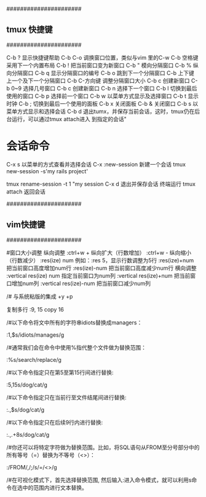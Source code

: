 

 ######################
 ##  tmux 快捷键     ##
 ######################

C-b ? 显示快捷键帮助
C-b C-o 调换窗口位置，类似与vim 里的C-w
C-b 空格键 采用下一个内置布局
C-b ! 把当前窗口变为新窗口
C-b " 模向分隔窗口
C-b % 纵向分隔窗口
C-b q 显示分隔窗口的编号
C-b o 跳到下一个分隔窗口
C-b 上下键 上一个及下一个分隔窗口
C-b C-方向键 调整分隔窗口大小
C-b c 创建新窗口
C-b 0~9 选择几号窗口
C-b c 创建新窗口
C-b n 选择下一个窗口
C-b l 切换到最后使用的窗口
C-b p 选择前一个窗口
C-b w 以菜单方式显示及选择窗口
C-b t 显示时钟
C-b ; 切换到最后一个使用的面板
C-b x 关闭面板
C-b & 关闭窗口
C-b s 以菜单方式显示和选择会话
C-b d 退出tumx，并保存当前会话，这时，tmux仍在后台运行，可以通过tmux attach进入 到指定的会话"

# 会话命令
C-x s 以菜单的方式查看并选择会话
C-x :new-session 新建一个会话
tmux new-session -s'my rails project'

tmux rename-session -t 1 "my session
C-x d 退出并保存会话
终端运行 tmux attach 返回会话

 ######################
 ##  vim快捷键       ##
 ###################### 


#窗口大小调整
纵向调整
:ctrl+w + 纵向扩大（行数增加）
:ctrl+w - 纵向缩小 （行数减少）
:res(ize) num  例如：:res 5，显示行数调整为5行
:res(ize)+num 把当前窗口高度增加num行
:res(ize)-num 把当前窗口高度减少num行
横向调整
:vertical res(ize) num 指定当前窗口为num列
:vertical res(ize)+num 把当前窗口增加num列
:vertical res(ize)-num 把当前窗口减少num列

/# 与系统粘版的集成
+y +p

复制多行
:9, 15 copy 16


/#以下命令将文中所有的字符串idiots替换成managers：

:1,$s/idiots/manages/g

/#通常我们会在命令中使用%指代整个文件做为替换范围：

:%s/search/replace/g

/#以下命令指定只在第5至第15行间进行替换:

:5,15s/dog/cat/g

/#以下命令指定只在当前行至文件结尾间进行替换:

:.,$s/dog/cat/g

/#以下命令指定只在后续9行内进行替换:

:.,.+8s/dog/cat/g

/#你还可以将特定字符做为替换范围。比如，将SQL语句从FROM至分号部分中的所有等号（=）替换为不等号（<>）：

:/FROM/,/;/s/=/<>/g

/#在可视化模式下，首先选择替换范围, 然后输入:进入命令模式，就可以利用s命令在选中的范围内进行文本替换。

